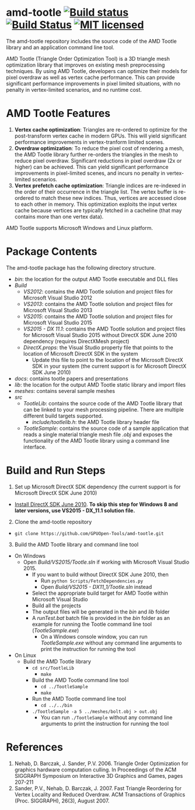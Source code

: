 # amd-tootle [![Build status](https://ci.appveyor.com/api/projects/status/t9kao41or7eqp1dg?svg=true)](https://ci.appveyor.com/project/bpurnomo/amd-tootle) [![Build Status](https://travis-ci.org/GPUOpen-Tools/amd-tootle.svg?branch=master)](https://travis-ci.org/GPUOpen-Tools/amd-tootle) [![MIT licensed](https://img.shields.io/badge/license-MIT-blue.svg)](LICENSE)
The amd-tootle repository includes the source code of the AMD Tootle library and an application command line tool.  

AMD Tootle (Triangle Order Optimization Tool) is a 3D triangle mesh optimization library that improves on existing mesh preprocessing techniques. By using AMD Tootle, developers can optimize their models for pixel overdraw as well as vertex cache performance. This can provide significant performance improvements in pixel limited situations, with no penalty in vertex-limited scenarios, and no runtime cost.

# AMD Tootle Features
1. **Vertex cache optimization**: Triangles are re-ordered to optimize for the post-transform vertex cache in modern GPUs. This will yield significant performance improvements in vertex-tranform limited scenes.
2. **Overdraw optimization**: To reduce the pixel cost of rendering a mesh, the AMD Tootle library further re-orders the triangles in the mesh to reduce pixel overdraw. Significant reductions in pixel overdraw (2x or higher) can be achieved. This can yield significant performance improvements in pixel-limited scenes, and incurs no penalty in vertex-limited scenarios.
3. **Vertex prefetch cache optimization**: Triangle indices are re-indexed in the order of their occurrence in the triangle list. The vertex buffer is re-ordered to match these new indices. Thus, vertices are accessed close to each other in memory. This optimization exploits the input vertex cache because vertices are typically fetched in a cacheline (that may contains more than one vertex data).

AMD Tootle supports Microsoft Windows and Linux platform.

# Package Contents
The amd-tootle package has the following directory structure.
- *bin*: the location for the output AMD Tootle executable and DLL files
- *Build*
  - *VS2012*: contains the AMD Tootle solution and project files for Microsoft Visual Studio 2012
  - *VS2013*: contains the AMD Tootle solution and project files for Microsoft Visual Studio 2013
  - *VS2015*: contains the AMD Tootle solution and project files for Microsoft Visual Studio 2015
  - *VS2015 - DX 11.1*: contains the AMD Tootle solution and project files for Microsoft Visual Studio 2015 without DirectX SDK June 2010 dependency (requires DirectXMesh project)
  - *DirectX.props*: the Visual Studio property file that points to the location of Microsoft DirectX SDK in the system
    * Update this file to point to the location of the Microsoft DirectX SDK in your system (the current support is for Microsoft DirectX SDK June 2010)
- *docs*: contains tootle papers and presentations
- *lib*: the location for the output AMD Tootle static library and import files
- *meshes*: contains several sample meshes
- *src*
  - *TootleLib*: contains the source code of the AMD Tootle library that can be linked to your mesh processing pipeline. There are multiple different build targets supported.
    - *include/tootlelib.h*: the AMD Tootle library header file
  - *TootleSample*: contains the source code of a sample application that reads a single material triangle mesh file *.obj* and exposes the functionality of the AMD Tootle library using a command line interface.

# Build and Run Steps
1. Set up Microsoft DirectX SDK dependency (the current support is for Microsoft DirectX SDK June 2010)
  * [Install DirectX SDK June 2010](https://www.microsoft.com/en-us/download/details.aspx?id=6812). **To skip this step for Windows 8 and later versions, use VS2015 - DX_11.1 solution file.** 
2. Clone the amd-tootle repository
  * `git clone https://github.com/GPUOpen-Tools/amd-tootle.git`
3. Build the AMD Tootle library and command line tool
  * On Windows
    * Open *Build/VS2015/Tootle.sln* if working with Microsoft Visual Studio 2015. 
	  * If you want to build without DirectX SDK June 2010, then
	    * Run `python Scripts/FetchDependencies.py`
	    * Open *Build/VS2015 - DX11_1/Tootle.sln* instead
	  * Select the appropriate build target for AMD Tootle within Microsoft Visual Studio
	  * Build all the projects
	  * The output files will be generated in the *bin* and *lib* folder
	  * A *runTest.bat* batch file is provided in the *bin* folder as an example for running the Tootle command line tool (*TootleSample.exe*)
	    * On a Windows console window, you can run *TootleSample.exe* without any command line arguments to print the instruction for running the tool
  * On Linux
    * Build the AMD Tootle library
      * `cd src/TootleLib`
	    * `make`
	  * Build the AMD Tootle command line tool
	    * `cd ../TootleSample`
	    * `make`
	  * Run the AMD Tootle command line tool
	    * `cd ../../bin`
	  * `./TootleSample -a 5 ../meshes/bolt.obj > out.obj`
	    * You can run `./TootleSample` without any command line arguments to print the instruction for running the tool

# References
1. Nehab, D. Barczak, J. Sander, P.V. 2006. Triangle Order Optimization for graphics hardware computation culling. In Proceedings of the ACM SIGGRAPH Symposium on Interactive 3D Graphics and Games, pages 207-211
2. Sander, P.V., Nehab, D. Barczak, J. 2007. Fast Triangle Reordering for Vertex Locality and Reduced Overdraw. ACM Transactions of Graphics (Proc. SIGGRAPH), 26(3), August 2007.

